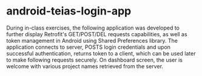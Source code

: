 # android-teias-login-app

During in-class exercises, the following application was developed to further display Retrofit's GET/POST/DEL requests capabilities, as well as token management in Android using Shared Preferences library. The application connects to server, POSTS login credentials and upon successful authentication, returns token to a client, which can  be used later to make following requests securely. On dashboard screen, the user is welcome with various project names retrieved from the server. 
